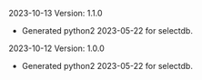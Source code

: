 2023-10-13 Version: 1.1.0
- Generated python2 2023-05-22 for selectdb.

2023-10-12 Version: 1.0.0
- Generated python2 2023-05-22 for selectdb.

